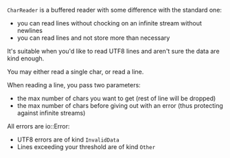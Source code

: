 

`CharReader` is a buffered reader with some difference with the standard one:

* you can read lines without chocking on an infinite stream without newlines
* you can read lines and not store more than necessary

It's suitable when you'd like to read UTF8 lines and aren't sure the data are kind enough.

You may either read a single char, or read a line.

When reading a line, you pass two parameters:

* the max number of chars you want to get (rest of line will be dropped)
* the max number of chars before giving out with an error (thus protecting against infinite streams)

All errors are io::Error:

* UTF8 errors are of kind `InvalidData`
* Lines exceeding your threshold are of kind `Other`
